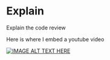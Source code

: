 <!-- layout: page
title: "code-review"
permalink: https://ivypokorny.github.io/code-review

| [Home](https://ivypokorny.github.io/) | [About Me](https://ivypokorny.github.io/about) | [Code Review](https://ivypokorny.github.io/code-review) | [Original Artifact](https://ivypokorny.github.io/original-artifact) | [Enhancements](https://ivypokorny.github.io/enhancements) | [Narratives](https://ivypokorny.github.io/narratives) |  -->

# Explain

Explain the code review

Here is where I embed a youtube video

[![IMAGE ALT TEXT HERE](https://img.youtube.com/vi/YOUTUBE_VIDEO_ID_HERE/0.jpg)](https://www.youtube.com/watch?v=YOUTUBE_VIDEO_ID_HERE)